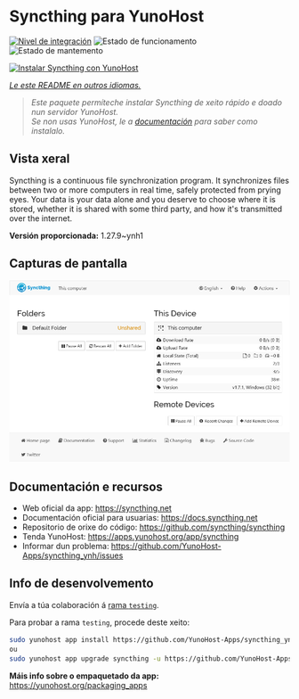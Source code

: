 <!--
NOTA: Este README foi creado automáticamente por <https://github.com/YunoHost/apps/tree/master/tools/readme_generator>
NON debe editarse manualmente.
-->

# Syncthing para YunoHost

[![Nivel de integración](https://dash.yunohost.org/integration/syncthing.svg)](https://ci-apps.yunohost.org/ci/apps/syncthing/) ![Estado de funcionamento](https://ci-apps.yunohost.org/ci/badges/syncthing.status.svg) ![Estado de mantemento](https://ci-apps.yunohost.org/ci/badges/syncthing.maintain.svg)

[![Instalar Syncthing con YunoHost](https://install-app.yunohost.org/install-with-yunohost.svg)](https://install-app.yunohost.org/?app=syncthing)

*[Le este README en outros idiomas.](./ALL_README.md)*

> *Este paquete permíteche instalar Syncthing de xeito rápido e doado nun servidor YunoHost.*  
> *Se non usas YunoHost, le a [documentación](https://yunohost.org/install) para saber como instalalo.*

## Vista xeral

Syncthing is a continuous file synchronization program. It synchronizes files between two or more computers in real time, safely protected from prying eyes. Your data is your data alone and you deserve to choose where it is stored, whether it is shared with some third party, and how it's transmitted over the internet.


**Versión proporcionada:** 1.27.9~ynh1

## Capturas de pantalla

![Captura de pantalla de Syncthing](./doc/screenshots/screenshot1.png)

## Documentación e recursos

- Web oficial da app: <https://syncthing.net>
- Documentación oficial para usuarias: <https://docs.syncthing.net>
- Repositorio de orixe do código: <https://github.com/syncthing/syncthing>
- Tenda YunoHost: <https://apps.yunohost.org/app/syncthing>
- Informar dun problema: <https://github.com/YunoHost-Apps/syncthing_ynh/issues>

## Info de desenvolvemento

Envía a túa colaboración á [rama `testing`](https://github.com/YunoHost-Apps/syncthing_ynh/tree/testing).

Para probar a rama `testing`, procede deste xeito:

```bash
sudo yunohost app install https://github.com/YunoHost-Apps/syncthing_ynh/tree/testing --debug
ou
sudo yunohost app upgrade syncthing -u https://github.com/YunoHost-Apps/syncthing_ynh/tree/testing --debug
```

**Máis info sobre o empaquetado da app:** <https://yunohost.org/packaging_apps>
